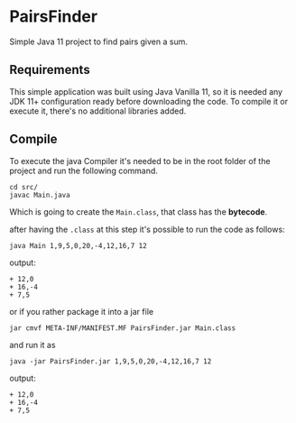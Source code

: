 # PairsFinder
Simple Java 11 project to find pairs given a sum.

## Requirements

This simple application was built using Java Vanilla 11, so it is needed any JDK 11+ configuration ready 
before downloading the code. To compile it or execute it, there's no additional libraries added.

## Compile

To execute the java Compiler it's needed to be in the root folder of the project and run the following command.

```shell
cd src/
javac Main.java
```
Which is going to create the `Main.class`, that class has the **bytecode**.

after having the `.class` at this step  it's possible to run the code as follows:

```shell
java Main 1,9,5,0,20,-4,12,16,7 12
```
output:
```shell
+ 12,0
+ 16,-4
+ 7,5

```

or if you rather package it into a jar file

```shell
jar cmvf META-INF/MANIFEST.MF PairsFinder.jar Main.class
```

and run it as

```shell
java -jar PairsFinder.jar 1,9,5,0,20,-4,12,16,7 12
```
output:
```shell
+ 12,0
+ 16,-4
+ 7,5
```
